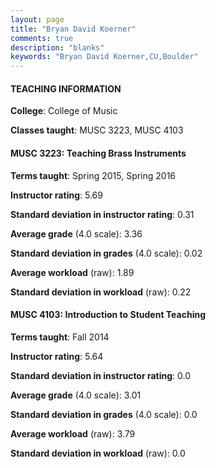 ```yaml
---
layout: page
title: "Bryan David Koerner" 
comments: true
description: "blanks"
keywords: "Bryan David Koerner,CU,Boulder"
---
```

<head>
<script src="https://ajax.googleapis.com/ajax/libs/jquery/2.1.3/jquery.min.js"></script>
<script src="https://dl.dropboxusercontent.com/s/pc42nxpaw1ea4o9/highcharts.js?dl=0"></script>
<!-- <script src="../assets/js/highcharts.js"></script> -->
<style type="text/css">@font-face {
	font-family: "Bebas Neue";
	src: url(https://www.filehosting.org/file/details/544349/BebasNeue Regular.otf) format("opentype");
	}
	h1.Bebas { 
		font-family: "Bebas Neue", Verdana, Tahoma;
	}
</style>
</head>
	   
#### TEACHING INFORMATION

**College**: College of Music

**Classes taught**: MUSC 3223, MUSC 4103

#### MUSC 3223: Teaching Brass Instruments

**Terms taught**: Spring 2015, Spring 2016

**Instructor rating**: 5.69

**Standard deviation in instructor rating**: 0.31

**Average grade** (4.0 scale): 3.36

**Standard deviation in grades** (4.0 scale): 0.02

**Average workload** (raw): 1.89

**Standard deviation in workload** (raw): 0.22

#### MUSC 4103: Introduction to Student Teaching

**Terms taught**: Fall 2014

**Instructor rating**: 5.64

**Standard deviation in instructor rating**: 0.0

**Average grade** (4.0 scale): 3.01

**Standard deviation in grades** (4.0 scale): 0.0

**Average workload** (raw): 3.79

**Standard deviation in workload** (raw): 0.0

